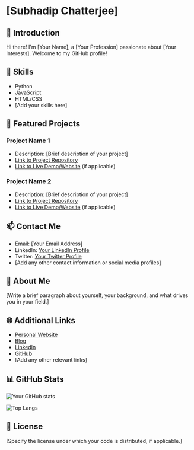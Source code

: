# [Subhadip Chatterjee]

## 👋 Introduction

Hi there! I'm [Your Name], a [Your Profession] passionate about [Your Interests]. Welcome to my GitHub profile!

## 💼 Skills

- Python
- JavaScript
- HTML/CSS
- [Add your skills here]

## 🚀 Featured Projects

### Project Name 1
- Description: [Brief description of your project]
- [Link to Project Repository](link)
- [Link to Live Demo/Website](link) (if applicable)

### Project Name 2
- Description: [Brief description of your project]
- [Link to Project Repository](link)
- [Link to Live Demo/Website](link) (if applicable)

## 📫 Contact Me

- Email: [Your Email Address]
- LinkedIn: [Your LinkedIn Profile](link)
- Twitter: [Your Twitter Profile](link)
- [Add any other contact information or social media profiles]

## 🌟 About Me

[Write a brief paragraph about yourself, your background, and what drives you in your field.]

## 🌐 Additional Links

- [Personal Website](link)
- [Blog](link)
- [LinkedIn](link)
- [GitHub](link)
- [Add any other relevant links]

## 📊 GitHub Stats

![Your GitHub stats](https://github-readme-stats.vercel.app/api?username=your_username&show_icons=true&theme=radical)

![Top Langs](https://github-readme-stats.vercel.app/api/top-langs/?username=your_username&layout=compact&theme=radical)

## 📝 License

[Specify the license under which your code is distributed, if applicable.]

